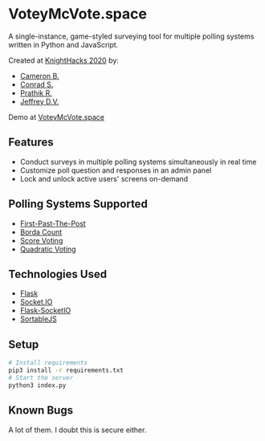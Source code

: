 # VoteyMcVote.space

A single-instance, game-styled surveying tool for multiple polling systems written in Python and JavaScript.

Created at [KnightHacks 2020](https://knighthacks.org/) by:

- [Cameron B.](https://github.com/CameronBerezuk)
- [Conrad S.](https://github.com/conradsmi)
- [Prathik R.](https://github.com/prathik2001)
- [Jeffrey D.V.](https://github.com/jeffreydivi)

Demo at [VoteyMcVote.space](https://VoteyMcVote.space/)

## Features

- Conduct surveys in multiple polling systems simultaneously in real time
- Customize poll question and responses in an admin panel
- Lock and unlock active users' screens on-demand

## Polling Systems Supported

- [First-Past-The-Post](https://en.wikipedia.org/wiki/First-past-the-post_voting)
- [Borda Count](https://en.wikipedia.org/wiki/Borda_count)
- [Score Voting](https://en.wikipedia.org/wiki/Score_voting)
- [Quadratic Voting](https://en.wikipedia.org/wiki/Quadratic_voting)

## Technologies Used

- [Flask](https://palletsprojects.com/p/flask/)
- [Socket.IO](https://socket.io/)
- [Flask-SocketIO](https://flask-socketio.readthedocs.io/en/latest/)
- [SortableJS](https://sortablejs.github.io/sortablejs/)

## Setup

```bash
# Install requirements
pip3 install -r requirements.txt
# Start the server
python3 index.py
```

## Known Bugs

A lot of them. I doubt this is secure either.
